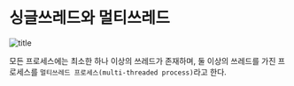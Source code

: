 # 싱글쓰레드와 멀티쓰레드

![title](https://image.slidesharecdn.com/random-150203095922-conversion-gate01/95/-6-638.jpg?cb=1422979422)

모든 프로세스에는 최소한 하나 이상의 쓰레드가 존재하며, 둘 이상의 쓰레드를 가진 프로세스를 `멀티쓰레드 프로세스(multi-threaded process)`라고 한다.

<br>



